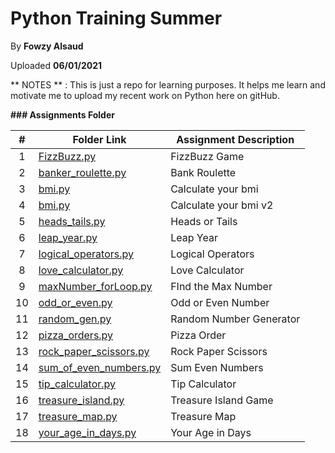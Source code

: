 # Python Training Summer

By **Fowzy Alsaud**

Uploaded **06/01/2021**

** NOTES ** : This is just a repo for learning purposes. It helps me learn and motivate me to upload my recent work on Python here on gitHub.

**###  Assignments Folder**

|   #   | Folder Link | Assignment Description |
| :---: | ----------- | ---------------------- |
|   1   | <a href="FizzBuzz.py">FizzBuzz.py</a>     | FizzBuzz Game    |
|   2   | <a href="banker_roulette.py">banker_roulette.py</a>    | Bank Roulette      |
|   3   | <a href="bmi.py">bmi.py</a>    | Calculate your bmi      |
|   4   | <a href="bmi2.py">bmi.py</a>    | Calculate your bmi v2      |
|   5   | <a href="heads_tails.py">heads_tails.py</a>    | Heads or Tails      |
|   6   | <a href="leap_year.py">leap_year.py</a>    | Leap Year      |
|   7   | <a href="logical_operators.py">logical_operators.py</a>    | Logical Operators      |
|   8   | <a href="love_calculator.py">love_calculator.py</a>    | Love Calculator      |
|   9   | <a href="maxNumber_forLoop.py">maxNumber_forLoop.py</a>    | FInd the Max Number      |
|   10   | <a href="odd_or_even.py">odd_or_even.py</a>    | Odd or Even Number      |
|   11   | <a href="random_gen.py">random_gen.py</a>    | Random Number Generator      |
|   12   | <a href="pizza_orders.py">pizza_orders.py</a>    | Pizza Order      |
|   13   | <a href="rock_paper_scissors.py">rock_paper_scissors.py</a>    | Rock Paper Scissors      |
|   14   | <a href="sum_of_even_numbers.py">sum_of_even_numbers.py</a>    | Sum Even Numbers      |
|   15   | <a href="tip_calculator.py">tip_calculator.py</a>    | Tip Calculator      |
|   16   | <a href="treasure_island.py">treasure_island.py</a>    | Treasure Island Game      |
|   17   | <a href="treasure_map.py">treasure_map.py</a>    | Treasure Map      |
|   18   | <a href="your_age_in_days.py">your_age_in_days.py</a>    | Your Age in Days      |
